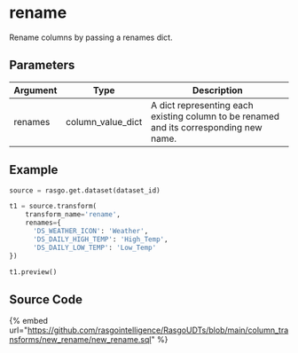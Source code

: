 

# rename

Rename columns by passing a renames dict.


## Parameters

| Argument |       Type        |                                      Description                                       |
| -------- | ----------------- | -------------------------------------------------------------------------------------- |
| renames  | column_value_dict | A dict representing each existing column to be renamed and its corresponding new name. |


## Example

```python
source = rasgo.get.dataset(dataset_id)

t1 = source.transform(
    transform_name='rename',
    renames={
      'DS_WEATHER_ICON': 'Weather',
      'DS_DAILY_HIGH_TEMP': 'High_Temp',
      'DS_DAILY_LOW_TEMP': 'Low_Temp'
})

t1.preview()

```

## Source Code

{% embed url="https://github.com/rasgointelligence/RasgoUDTs/blob/main/column_transforms/new_rename/new_rename.sql" %}

